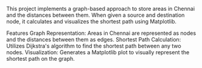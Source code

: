 This project implements a graph-based approach to store areas in Chennai and the distances between them. When given a source and destination node, it calculates and visualizes the shortest path using Matplotlib.

Features
Graph Representation: Areas in Chennai are represented as nodes and the distances between them as edges.
Shortest Path Calculation: Utilizes Dijkstra's algorithm to find the shortest path between any two nodes.
Visualization: Generates a Matplotlib plot to visually represent the shortest path on the graph.
